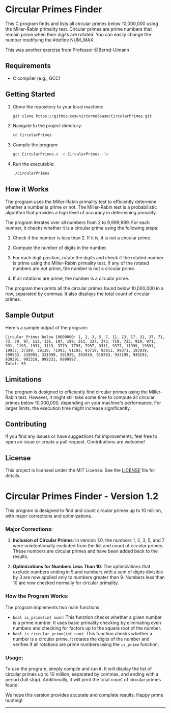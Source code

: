 # Circular Primes Finder

This C program finds and lists all circular primes below 10,000,000 using the Miller-Rabin primality test. Circular primes are prime numbers that remain prime when their digits are rotated. You can easily change the number modifying the #define NUM_MAX. 

This was another exercise from Professor @Bernd-Ulmann

## Requirements

- C compiler (e.g., GCC)

## Getting Started

1. Clone the repository to your local machine:

   ```bash
   git clone https://github.com/victormeloasm/CircularPrimes.git
   ```

2. Navigate to the project directory:

   ```bash
   cd CircularPrimes
   ```

3. Compile the program:

   ```bash
   gcc CircularPrimes.c -o CircularPrimes -lm
   ```

4. Run the executable:

   ```bash
   ./CircularPrimes
   ```

## How it Works

The program uses the Miller-Rabin primality test to efficiently determine whether a number is prime or not. The Miller-Rabin test is a probabilistic algorithm that provides a high level of accuracy in determining primality.

The program iterates over all numbers from 2 to 9,999,999. For each number, it checks whether it is a circular prime using the following steps:

1. Check if the number is less than 2. If it is, it is not a circular prime.

2. Compute the number of digits in the number.

3. For each digit position, rotate the digits and check if the rotated number is prime using the Miller-Rabin primality test. If any of the rotated numbers are not prime, the number is not a circular prime.

4. If all rotations are prime, the number is a circular prime.

The program then prints all the circular primes found below 10,000,000 in a row, separated by commas. It also displays the total count of circular primes.

## Sample Output

Here's a sample output of the program:

```
Circular Primes below 10000000: 1, 2, 3, 5, 7, 11, 13, 17, 31, 37, 71, 73, 79, 97, 113, 131, 197, 199, 311, 337, 373, 719, 733, 919, 971, 991, 1193, 1931, 3119, 3779, 7793, 7937, 9311, 9377, 11939, 19391, 19937, 37199, 39119, 71993, 91193, 93719, 93911, 99371, 193939, 199933, 319993, 331999, 391939, 393919, 919393, 933199, 939193, 939391, 993319, 999331, 9999997.
Total: 55
```

## Limitations

The program is designed to efficiently find circular primes using the Miller-Rabin test. However, it might still take some time to compute all circular primes below 10,000,000, depending on your machine's performance. For larger limits, the execution time might increase significantly.

## Contributing

If you find any issues or have suggestions for improvements, feel free to open an issue or create a pull request. Contributions are welcome!

## License

This project is licensed under the MIT License. See the [LICENSE](LICENSE) file for details.

# Circular Primes Finder - Version 1.2

This program is designed to find and count circular primes up to 10 million, with major corrections and optimizations.

### Major Corrections:
1. **Inclusion of Circular Primes**: In version 1.0, the numbers 1, 2, 3, 5, and 7 were unintentionally excluded from the list and count of circular primes. These numbers are circular primes and have been added back to the results.

2. **Optimizations for Numbers Less Than 10**: The optimizations that exclude numbers ending in 5 and numbers with a sum of digits divisible by 3 are now applied only to numbers greater than 9. Numbers less than 10 are now checked normally for circular primality.

### How the Program Works:
The program implements two main functions:
- `bool is_prime(int num)`: This function checks whether a given number is a prime number. It uses basic primality checking by eliminating even numbers and checking for factors up to the square root of the number.
- `bool is_circular_prime(int num)`: This function checks whether a number is a circular prime. It rotates the digits of the number and verifies if all rotations are prime numbers using the `is_prime` function.

### Usage:
To use the program, simply compile and run it. It will display the list of circular primes up to 10 million, separated by commas, and ending with a period (full stop). Additionally, it will print the total count of circular primes found.

We hope this version provides accurate and complete results. Happy prime hunting!

--- 

